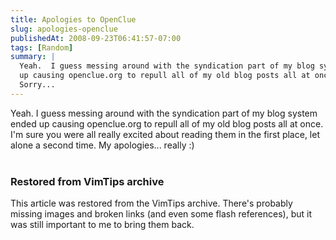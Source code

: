 ```yaml
---
title: Apologies to OpenClue
slug: apologies-openclue
publishedAt: 2008-09-23T06:41:57-07:00
tags: [Random]
summary: |
  Yeah.  I guess messing around with the syndication part of my blog system ended
  up causing openclue.org to repull all of my old blog posts all at once.
  Sorry...
---
```

Yeah.  I guess messing around with the syndication part of my blog system ended
up causing openclue.org to repull all of my old blog posts all at once.  I'm
sure you were all really excited about reading them in the first place, let
alone a second time.  My apologies... really :)<br><br>

<div class="restored-from-archive">
  <h3>Restored from VimTips archive</h3>
  <p>
  This article was restored from the VimTips archive. There's probably
  missing images and broken links (and even some flash references), but it
  was still important to me to bring them back.
  </p>
</div>

